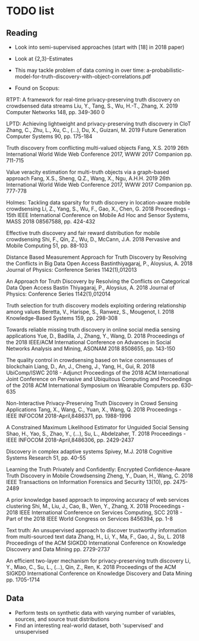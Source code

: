 # TODO list

## Reading
* Look into semi-supervised approaches (start with [18] in 2018 paper)
* Look at {2,3}-Estimates
* This may tackle problem of data coming in over time:
  a-probabilistic-model-for-truth-discovery-with-object-correlations.pdf

* Found on Scopus:

RTPT: A framework for real-time privacy-preserving truth discovery on
crowdsensed data streams	Liu, Y., Tang, S., Wu, H.-T., Zhang, X.	2019 Computer
Networks 148, pp. 349-360 0

LPTD: Achieving lightweight and privacy-preserving truth discovery in CIoT
Zhang, C., Zhu, L., Xu, C., (...), Du, X., Guizani, M.	2019	Future Generation
Computer Systems 90, pp. 175-184

Truth discovery from conflicting multi-valued objects	Fang, X.S.	2019	26th
International World Wide Web Conference 2017, WWW 2017 Companion pp. 711-715

Value veracity estimation for multi-truth objects via a graph-based approach
Fang, X.S., Sheng, Q.Z., Wang, X., Ngu, A.H.H.	2019	26th International World
Wide Web Conference 2017, WWW 2017 Companion pp. 777-778

Holmes: Tackling data sparsity for truth discovery in location-aware mobile
crowdsensing	Li, Z., Yang, S., Wu, F., Gao, X., Chen, G.	2018	Proceedings -
15th IEEE International Conference on Mobile Ad Hoc and Sensor Systems, MASS
2018 08567588, pp. 424-432

Effective truth discovery and fair reward distribution for mobile crowdsensing
Shi, F., Qin, Z., Wu, D., McCann, J.A.	2018	Pervasive and Mobile Computing
51, pp. 88-103

Distance Based Measurement Approach for Truth Discovery by Resolving the
Conflicts in Big Data Open Access Bastinthiyagaraj, P., Aloysius, A.	2018
Journal of Physics: Conference Series 1142(1),012013

An Approach for Truth Discovery by Resolving the Conflicts on Categorical Data
Open Access Bastin Thiyagaraj, P., Aloysius, A.	2018	Journal of Physics:
Conference Series 1142(1),012014

Truth selection for truth discovery models exploiting ordering relationship
among values	Beretta, V., Harispe, S., Ranwez, S., Mougenot, I.	2018
Knowledge-Based Systems 159, pp. 298-308

Towards reliable missing truth discovery in online social media sensing
applications	Yue, D., Badilla, J., Zhang, Y., Wang, D.	2018	Proceedings of
the 2018 IEEE/ACM International Conference on Advances in Social Networks
Analysis and Mining, ASONAM 2018 8508655, pp. 143-150

The quality control in crowdsensing based on twice consensuses of blockchain
Liang, D., An, J., Cheng, J., Yang, H., Gui, R.	2018	UbiComp/ISWC 2018 -
Adjunct Proceedings of the 2018 ACM International Joint Conference on Pervasive
and Ubiquitous Computing and Proceedings of the 2018 ACM International
Symposium on Wearable Computers pp. 630-635

Non-Interactive Privacy-Preserving Truth Discovery in Crowd Sensing
Applications	Tang, X., Wang, C., Yuan, X., Wang, Q.	2018	Proceedings - IEEE
INFOCOM 2018-April,8486371, pp. 1988-1996

A Constrained Maximum Likelihood Estimator for Unguided Social Sensing	Shao,
H., Yao, S., Zhao, Y., (...), Su, L., Abdelzaher, T.	2018	Proceedings - IEEE
INFOCOM 2018-April,8486306, pp. 2429-2437

Discovery in complex adaptive systems	Spivey, M.J.	2018	Cognitive Systems
Research 51, pp. 40-55

Learning the Truth Privately and Confidently: Encrypted Confidence-Aware Truth
Discovery in Mobile Crowdsensing	Zheng, Y., Duan, H., Wang, C.	2018	IEEE
Transactions on Information Forensics and Security 13(10), pp. 2475-2489

A prior knowledge based approach to improving accuracy of web services
clustering	Shi, M., Liu, J., Cao, B., Wen, Y., Zhang, X.	2018	Proceedings -
2018 IEEE International Conference on Services Computing, SCC 2018 - Part of
the 2018 IEEE World Congress on Services 8456394, pp. 1-8

Text truth: An unsupervised approach to discover trustworthy information from
multi-sourced text data	Zhang, H., Li, Y., Ma, F., Gao, J., Su, L.	2018
Proceedings of the ACM SIGKDD International Conference on Knowledge Discovery
and Data Mining pp. 2729-2737

An efficient two-layer mechanism for privacy-preserving truth discovery	Li, Y.,
Miao, C., Su, L., (...), Qin, Z., Ren, K.	2018	Proceedings of the ACM SIGKDD
International Conference on Knowledge Discovery and Data Mining pp. 1705-1714

## Data
* Perform tests on synthetic data with varying number of variables, sources,
  and source trust distributions
* Find an interesting real-world dataset, both 'supervised' and unsupervised
